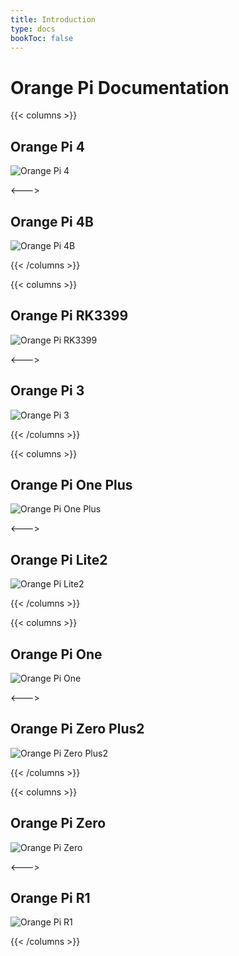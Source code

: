 ```yaml
---
title: Introduction
type: docs
bookToc: false
---
```


# Orange Pi Documentation

{{< columns >}}

## Orange Pi 4

![Orange Pi 4](/images/opi4.jpg "Orange Pi 4")

<--->

## Orange Pi 4B

![Orange Pi 4B](/images/opi4b.jpg "Orange Pi 4B")

{{< /columns >}}

{{< columns >}}

## Orange Pi RK3399

![Orange Pi RK3399](/images/opiRK3399.jpg "Orange Pi RK3399")

<--->

## Orange Pi 3

![Orange Pi 3](/images/opi3.jpg "Orange Pi 3")

{{< /columns >}}

{{< columns >}}

## Orange Pi One Plus

![Orange Pi One Plus](/images/opi1plus.jpg "Orange Pi One Plus")

<--->

## Orange Pi Lite2

![Orange Pi Lite2](/images/opilite2.jpg "Orange Pi Lite2")

{{< /columns >}}

{{< columns >}}

## Orange Pi One

![Orange Pi One](/images/opi_one.jpg "Orange Pi One")

<--->

## Orange Pi Zero Plus2

![Orange Pi Zero Plus2](/images/opi_zero_plus2_h3.jpg "Orange Pi Zero Plus2")

{{< /columns >}}

{{< columns >}}

## Orange Pi Zero

![Orange Pi Zero](/images/opi_zero.jpg "Orange Pi Zero")

<--->

## Orange Pi R1

![Orange Pi R1](/images/opi_r1.jpg "Orange Pi R1")

{{< /columns >}}

